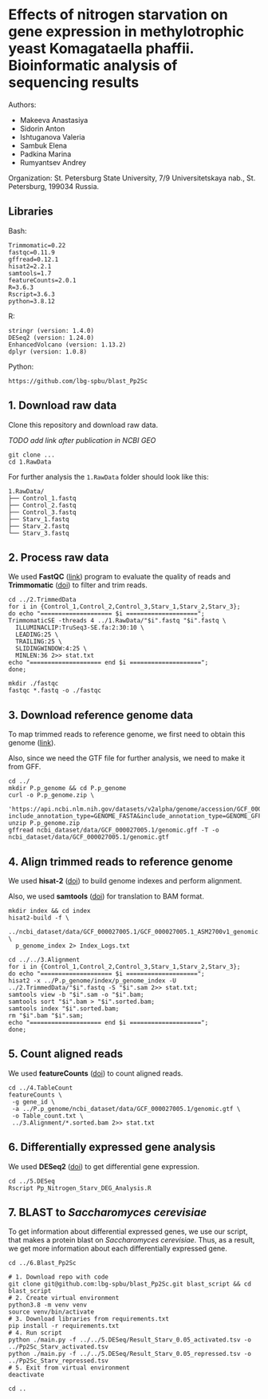 # Effects of nitrogen starvation on gene expression in methylotrophic yeast Komagataella phaffii. Bioinformatic analysis of sequencing results

Authors:

- Makeeva Anastasiya
- Sidorin Anton
- Ishtuganova Valeria
- Sambuk Elena
- Padkina Marina
- Rumyantsev Andrey

Organization: St. Petersburg State University, 7/9 Universitetskaya nab., St. Petersburg, 199034 Russia.

## Libraries

Bash:

```
Trimmomatic=0.22
fastqc=0.11.9
gffread=0.12.1
hisat2=2.2.1
samtools=1.7
featureCounts=2.0.1
R=3.6.3
Rscript=3.6.3
python=3.8.12
```

R:

```
stringr (version: 1.4.0)
DESeq2 (version: 1.24.0)
EnhancedVolcano (version: 1.13.2)
dplyr (version: 1.0.8)
```

Python:

```
https://github.com/lbg-spbu/blast_Pp2Sc
```

## 1. Download raw data

Clone this repository and download raw data.

*TODO add link after publication in NCBI GEO*

```shell
git clone ...
cd 1.RawData
```

For further analysis the `1.RawData` folder should look like this:

```
1.RawData/
├── Control_1.fastq
├── Control_2.fastq
├── Control_3.fastq
├── Starv_1.fastq
├── Starv_2.fastq
└── Starv_3.fastq
```

## 2. Process raw data

We used **FastQC** ([link](https://www.bioinformatics.babraham.ac.uk/projects/fastqc/))
program to evaluate the quality of reads and **Trimmomatic** ([doi](https://doi.org/10.1093/bioinformatics/btu170)) to
filter and trim reads.

```shell
cd ../2.TrimmedData
for i in {Control_1,Control_2,Control_3,Starv_1,Starv_2,Starv_3};
do echo "==================== $i ====================";
TrimmomaticSE -threads 4 ../1.RawData/"$i".fastq "$i".fastq \
  ILLUMINACLIP:TruSeq3-SE.fa:2:30:10 \
  LEADING:25 \
  TRAILING:25 \
  SLIDINGWINDOW:4:25 \
  MINLEN:36 2>> stat.txt
echo "==================== end $i ====================";
done;

mkdir ./fastqc
fastqc *.fastq -o ./fastqc
```

## 3. Download reference genome data

To map trimmed reads to reference genome, we first need to obtain this
genome ([link](https://www.ncbi.nlm.nih.gov/datasets/genome/GCF_000027005.1/)).

Also, since we need the GTF file for further analysis, we need to make it from GFF.

```shell
cd ../
mkdir P.p_genome && cd P.p_genome
curl -o P.p_genome.zip \
  'https://api.ncbi.nlm.nih.gov/datasets/v2alpha/genome/accession/GCF_000027005.1/download?include_annotation_type=GENOME_FASTA&include_annotation_type=GENOME_GFF&hydrated=FULLY_HYDRATED'
unzip P.p_genome.zip
gffread ncbi_dataset/data/GCF_000027005.1/genomic.gff -T -o ncbi_dataset/data/GCF_000027005.1/genomic.gtf
```

## 4. Align trimmed reads to reference genome

We used **hisat-2** ([doi](https://doi.org/10.1038/s41587-019-0201-4)) to build genome indexes and perform alignment.

Also, we used **samtools** ([doi](https://doi.org/10.1093/gigascience/giab008)) for translation to BAM format.

```shell
mkdir index && cd index
hisat2-build -f \
  ../ncbi_dataset/data/GCF_000027005.1/GCF_000027005.1_ASM2700v1_genomic.fna \
  p_genome_index 2> Index_Logs.txt
```

```shell
cd ../../3.Alignment
for i in {Control_1,Control_2,Control_3,Starv_1,Starv_2,Starv_3};
do echo "==================== $i ====================";
hisat2 -x ../P.p_genome/index/p_genome_index -U ../2.TrimmedData/"$i".fastq -S "$i".sam 2>> stat.txt;
samtools view -b "$i".sam -o "$i".bam;
samtools sort "$i".bam > "$i".sorted.bam;
samtools index "$i".sorted.bam; 
rm "$i".bam "$i".sam;
echo "==================== end $i ====================";
done;
```

## 5. Count aligned reads

We used **featureCounts** ([doi](https://doi.org/10.1093/bioinformatics/btt656)) to count aligned reads.

```shell
cd ../4.TableCount
featureCounts \
 -g gene_id \
 -a ../P.p_genome/ncbi_dataset/data/GCF_000027005.1/genomic.gtf \
 -o Table_count.txt \
 ../3.Alignment/*.sorted.bam 2>> stat.txt
```

## 6. Differentially expressed gene analysis

We used **DESeq2** ([doi](https://doi.org/10.1186/s13059-014-0550-8)) to get differential gene expression.

```shell
cd ../5.DESeq
Rscript Pp_Nitrogen_Starv_DEG_Analysis.R
```

## 7. BLAST to _Saccharomyces cerevisiae_

To get information about differential expressed genes, we use our script, that makes a protein blast on _Saccharomyces
cerevisiae_. Thus, as a result, we get more information about each differentially expressed gene.

```shell
cd ../6.Blast_Pp2Sc

# 1. Download repo with code
git clone git@github.com:lbg-spbu/blast_Pp2Sc.git blast_script && cd blast_script
# 2. Create virtual environment
python3.8 -m venv venv
source venv/bin/activate
# 3. Download libraries from requirements.txt
pip install -r requirements.txt
# 4. Run script
python ./main.py -f ../../5.DESeq/Result_Starv_0.05_activated.tsv -o ../Pp2Sc_Starv_activated.tsv
python ./main.py -f ../../5.DESeq/Result_Starv_0.05_repressed.tsv -o ../Pp2Sc_Starv_repressed.tsv
# 5. Exit from virtual environment
deactivate

cd ..
```

